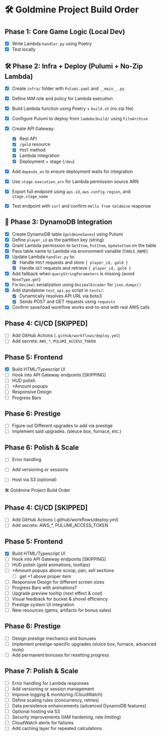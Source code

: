 # 🛠️ Goldmine Project Build Order

## Phase 1: Core Game Logic (Local Dev)
- [x] Write Lambda `handler.py` using Poetry
- [x] Test locally

## 🛠️ Phase 2: Infra + Deploy (Pulumi + No-Zip Lambda)

- [x] Create `infra/` folder with `Pulumi.yaml` and `__main__.py`
- [x] Define IAM role and policy for Lambda execution
- [x] Build Lambda function using Poetry + `build.sh` (no zip file)
- [x] Configure Pulumi to deploy from `lambda/build/` using `FileArchive`
- [x] Create API Gateway:
  - [x] Rest API
  - [x] `/gold` resource
  - [x] `POST` method
  - [x] Lambda integration
  - [x] Deployment + stage (`/dev`)
- [x] Add `depends_on` to ensure deployment waits for integration
- [x] Use `stage.execution_arn` for Lambda permission source ARN
- [x] Export full endpoint using `api.id`, `aws.config.region`, and `stage.stage_name`
- [x] Test endpoint with `curl` and confirm `Hello from Goldmine` response


## 🧠 Phase 3: DynamoDB Integration

- [x] Create DynamoDB table (`goldmineSaves`) using Pulumi
- [x] Define `player_id` as the partition key (string)
- [x] Grant Lambda permission to `GetItem`, `PutItem`, `UpdateItem` on the table
- [x] Pass table name to Lambda via environment variable (`TABLE_NAME`)
- [x] Update Lambda `handler.py` to:
  - [x] Handle `POST` requests and store `{ player_id, gold }`
  - [x] Handle `GET` requests and retrieve `{ player_id, gold }`
- [x] Add fallback when `queryStringParameters` is missing (avoid `NoneType.get`)
- [x] Fix `Decimal` serialization using `DecimalEncoder` for `json.dumps()`
- [x] Add standalone `test_api.py` script in `tests/`:
  - [x] Dynamically resolves API URL via boto3
  - [x] Sends POST and GET requests using `requests`
- [x] Confirm save/load workflow works end-to-end with real AWS calls

## Phase 4: CI/CD [SKIPPED]
- [ ] Add GitHub Actions (`.github/workflows/deploy.yml`)
- [ ] Add secrets: `AWS_*`, `PULUMI_ACCESS_TOKEN`

## Phase 5: Frontend 
- [x] Build HTML/Typescript UI
- [ ] Hook into API Gateway endpoints [SKIPPING]
- [ ] HUD polish
- [ ] +Amount popups
- [ ] Responsive Design
- [ ] Progress Bars

## Phase 6: Prestige
- [ ] Figure out Different upgrades to add via prestige
- [ ] Implement said upgrades. (sleuce box, furnace, etc.)

## Phase 6: Polish & Scale
- [ ] Error handling
- [ ] Add versioning or sessions
- [ ] Host via S3 (optional) 


🛠️ Goldmine Project Build Order

[//]: # (Phase 1: Core Game Logic &#40;Local Dev&#41;)

[//]: # ( Write Lambda handler.py using Poetry)

[//]: # ()
[//]: # ( Test locally)

[//]: # ()
[//]: # (🛠️ Phase 2: Infra + Deploy &#40;Pulumi + No-Zip Lambda&#41;)

[//]: # ( Create infra/ folder with Pulumi.yaml and __main__.py)

[//]: # ()
[//]: # ( Define IAM role and policy for Lambda execution)

[//]: # ()
[//]: # ( Build Lambda function using Poetry + build.sh &#40;no zip file&#41;)

[//]: # ()
[//]: # ( Configure Pulumi to deploy from lambda/build/ using FileArchive)

[//]: # ()
[//]: # ( Create API Gateway:)

[//]: # ()
[//]: # ( Rest API)

[//]: # ()
[//]: # ( /gold resource)

[//]: # ()
[//]: # ( POST method)

[//]: # ()
[//]: # ( Lambda integration)

[//]: # ()
[//]: # ( Deployment + stage &#40;/dev&#41;)

[//]: # ()
[//]: # ( Add depends_on to ensure deployment waits for integration)

[//]: # ()
[//]: # ( Use stage.execution_arn for Lambda permission source ARN)

[//]: # ()
[//]: # ( Export full endpoint using api.id, aws.config.region, and stage.stage_name)

[//]: # ()
[//]: # ( Test endpoint with curl and confirm Hello from Goldmine response)

[//]: # ()
[//]: # (🧠 Phase 3: DynamoDB Integration)

[//]: # ( Create DynamoDB table &#40;goldmineSaves&#41; using Pulumi)

[//]: # ()
[//]: # ( Define player_id as the partition key &#40;string&#41;)

[//]: # ()
[//]: # ( Grant Lambda permission to GetItem, PutItem, UpdateItem on the table)

[//]: # ()
[//]: # ( Pass table name to Lambda via environment variable &#40;TABLE_NAME&#41;)

[//]: # ()
[//]: # ( Update Lambda handler.py to:)

[//]: # ()
[//]: # ( Handle POST requests and store { player_id, gold })

[//]: # ()
[//]: # ( Handle GET requests and retrieve { player_id, gold })

[//]: # ()
[//]: # ( Add fallback when queryStringParameters is missing &#40;avoid NoneType.get&#41;)

[//]: # ()
[//]: # ( Fix Decimal serialization using DecimalEncoder for json.dumps&#40;&#41;)

[//]: # ()
[//]: # ( Add standalone test_api.py script in tests/:)

[//]: # ()
[//]: # ( Dynamically resolves API URL via boto3)

[//]: # ()
[//]: # ( Sends POST and GET requests using requests)

[//]: # ()
[//]: # ( Confirm save/load workflow works end-to-end with real AWS calls)

## Phase 4: CI/CD [SKIPPED]
-[ ] Add GitHub Actions (.github/workflows/deploy.yml)
-[ ] Add secrets: AWS_*, PULUMI_ACCESS_TOKEN

## Phase 5: Frontend
-[x] Build HTML/Typescript UI
-[ ] Hook into API Gateway endpoints [SKIPPING]
-[ ] HUD polish (gold animations, tooltips)
-[ ] +Amount popups above scoop, pan, sell sections
  - [ ] get +1 above proper item
-[ ] Responsive Design for different screen sizes
-[ ] Progress Bars with animations?
-[ ] Upgrade preview tooltip (next effect & cost)
-[ ] Visual feedback for bucket & shovel efficiency
-[ ] Prestige system UI integration
-[ ] New resources (gems, artifacts for bonus sales)
## Phase 6: Prestige
-[ ] Design prestige mechanics and bonuses
-[ ] Implement prestige-specific upgrades (sluice box, furnace, advanced tools)
-[ ] Add permanent bonuses for resetting progress
## Phase 7: Polish & Scale
-[ ] Error handling for Lambda responses
-[ ] Add versioning or session management
-[ ] Improve logging & monitoring (CloudWatch)
-[ ] Define scaling rules (concurrency, retries)
-[ ] Data persistence enhancements (advanced DynamoDB features)
-[ ] Optional hosting via S3
-[ ] Security improvements (IAM hardening, rate limiting)
-[ ] CloudWatch alerts for failures
-[ ] Add caching layer for repeated calculations